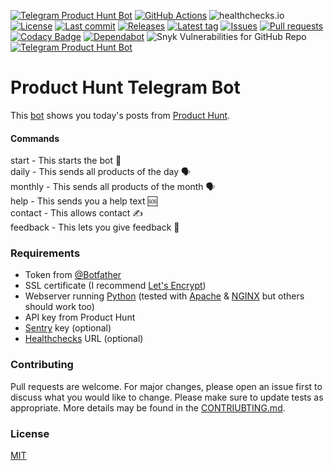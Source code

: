 [![Telegram Product Hunt Bot](https://img.shields.io/badge/Telegram-Bot-blue?logo=telegram)](https://t.me/ProductHuntTelegramBot)
[![GitHub Actions](https://github.com/Crazy-Marvin/ProductHuntTelegramBot/actions/workflows/ci.yml/badge.svg)](https://github.com/Crazy-Marvin/ProductHuntTelegramBot/actions/workflows/ci.yml)
![healthchecks.io](https://img.shields.io/endpoint?url=https%3A%2F%2Fhealthchecks.io%2Fbadge%2F396c7d03-faf7-4562-9f83-1194d0%2F31QvRDxH%2FProductHunt.shields)
[![License](https://img.shields.io/github/license/Crazy-Marvin/ProductHuntTelegramBot)](https://github.com/Crazy-Marvin/ProductHuntTelegramBott/blob/trunk/LICENSE)
[![Last commit](https://img.shields.io/github/last-commit/Crazy-Marvin/ProductHuntTelegramBot.svg?style=flat)](https://github.com/Crazy-Marvin/ProductHuntTelegramBot/commits)
[![Releases](https://img.shields.io/github/downloads/Crazy-Marvin/ProductHuntTelegramBot/total.svg?style=flat)](https://github.com/Crazy-Marvin/ProductHuntTelegramBot/releases)
[![Latest tag](https://img.shields.io/github/tag/Crazy-Marvin/ProductHuntTelegramBot.svg?style=flat)](https://github.com/Crazy-Marvin/ProductHuntTelegramBot/tags)
[![Issues](https://img.shields.io/github/issues/Crazy-Marvin/ProductHuntTelegramBot.svg?style=flat)](https://github.com/Crazy-Marvin/ProductHuntTelegramBot/issues)
[![Pull requests](https://img.shields.io/github/issues-pr/Crazy-Marvin/ProductHuntTelegramBot.svg?style=flat)](https://github.com/Crazy-Marvin/ProductHuntTelegramBot/pulls)
[![Codacy Badge](https://app.codacy.com/project/badge/Grade/a9ec4ee98a93425ca8162b369adce3db)](https://www.codacy.com/gh/Crazy-Marvin/ProductHuntTelegramBot/dashboard?utm_source=github.com&amp;utm_medium=referral&amp;utm_content=Crazy-Marvin/ProductHuntTelegramBot&amp;utm_campaign=Badge_Grade)
[![Dependabot](https://badgen.net/badge/icon/dependabot?icon=dependabot&label)](https://python.org/)
![Snyk Vulnerabilities for GitHub Repo](https://img.shields.io/snyk/vulnerabilities/github/Crazy-Marvin/ProductHuntTelegramBot)
[![Telegram Product Hunt Bot](https://img.shields.io/badge/Python-yellow?logo=python)](https://t.me/ProductHuntTelegramBot)

# Product Hunt Telegram Bot

This [bot](http://t.me/ProductHuntTelegramBot) shows you today's posts from [Product Hunt](https://www.producthunt.com/). 

#### Commands

start - This starts the bot 🚀   
daily - This sends all products of the day 🗣  
monthly - This sends all products of the month 🗣  
help - This sends you a help text 🆘   
contact - This allows contact ✍️   
feedback - This lets you give feedback 👺    

### Requirements

- Token from [@Botfather](https://telegram.me/botfather)
- SSL certificate (I recommend [Let's Encrypt](https://letsencrypt.org/))
- Webserver running [Python](https://www.python.org) (tested with [Apache](https://httpd.apache.org/) & [NGINX](https://www.nginx.com/) but others should work too)
- API key from Product Hunt
- [Sentry](https://docs.sentry.io/platforms/python/) key (optional)
- [Healthchecks](https://healthchecks.io/#php) URL (optional)

### Contributing

Pull requests are welcome. For major changes, please open an issue first to discuss what you would like to change.
Please make sure to update tests as appropriate.
More details may be found in the [CONTRIUBTING.md](https://github.com/Crazy-Marvin/ProductHuntTelegramBot/tree/trunk/.github/CONTRIBUTING.md).

### License

[MIT](https://choosealicense.com/licenses/mit/)
